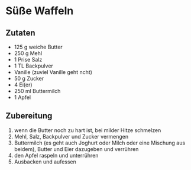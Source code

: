 # Süße Waffeln

## Zutaten

* 125 g	weiche Butter
* 250 g	Mehl
* 1 Prise Salz
* 1 TL	Backpulver
* Vanille (zuviel Vanille geht ncht)
* 50 g	Zucker
* 4	Ei(er)
* 250 ml	Buttermilch
* 1 Apfel

## Zubereitung

1. wenn die Butter noch zu hart ist, bei milder Hitze schmelzen
2. Mehl, Salz, Backpulver und Zucker vermengen
3. Buttermilch (es geht auch Joghurt oder Milch oder eine Mischung aus beidem), Butter und Eier dazugeben und verrühren
3. den Apfel raspeln und unterrühren
4. Ausbacken und aufessen
